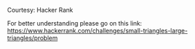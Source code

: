 Courtesy: Hacker Rank


For better understanding please go on this link: https://www.hackerrank.com/challenges/small-triangles-large-triangles/problem

